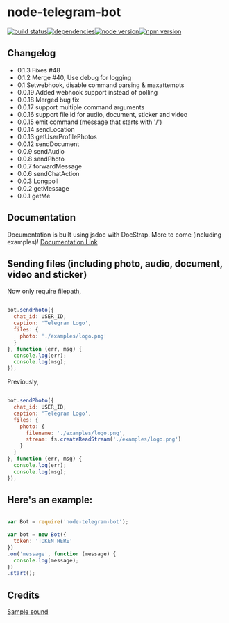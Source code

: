 node-telegram-bot
=================
[![build status](https://img.shields.io/travis/depoio/node-telegram-bot.svg?style=flat-square)](https://travis-ci.org/depoio/node-telegram-bot)[![dependencies](https://img.shields.io/david/depoio/node-telegram-bot.svg?style=flat-square)](https://david-dm.org/depoio/node-telegram-bot)[![node version](https://img.shields.io/node/v/gh-badges.svg?style=flat-square)](https://www.npmjs.com/package/node-telegram-bot)[![npm version](http://img.shields.io/npm/v/gh-badges.svg?style=flat-square)](https://www.npmjs.com/package/node-telegram-bot)

## Changelog

- 0.1.3 Fixes #48
- 0.1.2 Merge #40, Use debug for logging
- 0.1 Setwebhook, disable command parsing & maxattempts
- 0.0.19 Added webhook support instead of polling
- 0.0.18 Merged bug fix
- 0.0.17 support multiple command arguments
- 0.0.16 support file id for audio, document, sticker and video
- 0.0.15 emit command (message that starts with '/')
- 0.0.14 sendLocation
- 0.0.13 getUserProfilePhotos
- 0.0.12 sendDocument
- 0.0.9 sendAudio
- 0.0.8 sendPhoto
- 0.0.7 forwardMessage
- 0.0.6 sendChatAction
- 0.0.3 Longpoll
- 0.0.2 getMessage
- 0.0.1 getMe

## Documentation

Documentation is built using jsdoc with DocStrap. More to come (including examples)!
[Documentation Link](http://depoio.github.io/node-telegram-bot/Bot.html)

## Sending files (including photo, audio, document, video and sticker) 

Now only require filepath,

```javascript

bot.sendPhoto({
  chat_id: USER_ID,
  caption: 'Telegram Logo',
  files: {
    photo: './examples/logo.png'
  }
}, function (err, msg) {
  console.log(err);
  console.log(msg);
});

```


Previously, 

```javascript

bot.sendPhoto({
  chat_id: USER_ID,
  caption: 'Telegram Logo',
  files: {
    photo: {
      filename: './examples/logo.png',
      stream: fs.createReadStream('./examples/logo.png')
    }
  }
}, function (err, msg) {
  console.log(err);
  console.log(msg);
});

```



## Here's an example:

```javascript

var Bot = require('node-telegram-bot');

var bot = new Bot({
  token: 'TOKEN HERE'
})
.on('message', function (message) {
  console.log(message);
})
.start();

```
## Credits
[Sample sound](http://www.bigsoundbank.com/sound-0477-wilhelm-scream.html)
